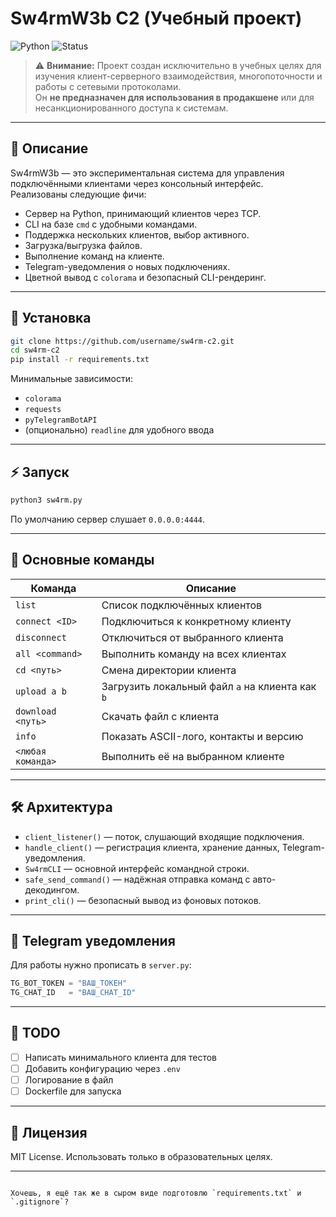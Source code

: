 # Sw4rmW3b C2 (Учебный проект)

![Python](https://img.shields.io/badge/python-3.9%2B-blue)
![Status](https://img.shields.io/badge/status-educational-green)

> ⚠️ **Внимание:** Проект создан исключительно в учебных целях для изучения клиент-серверного взаимодействия, многопоточности и работы с сетевыми протоколами.  
> Он **не предназначен для использования в продакшене** или для несанкционированного доступа к системам.  

---

## 📌 Описание

Sw4rmW3b — это экспериментальная система для управления подключёнными клиентами через консольный интерфейс.  
Реализованы следующие фичи:

- Сервер на Python, принимающий клиентов через TCP.
- CLI на базе `cmd` с удобными командами.
- Поддержка нескольких клиентов, выбор активного.
- Загрузка/выгрузка файлов.
- Выполнение команд на клиенте.
- Telegram-уведомления о новых подключениях.
- Цветной вывод с `colorama` и безопасный CLI-рендеринг.

---

## 🚀 Установка

```bash
git clone https://github.com/username/sw4rm-c2.git
cd sw4rm-c2
pip install -r requirements.txt
````

Минимальные зависимости:

* `colorama`
* `requests`
* `pyTelegramBotAPI`
* (опционально) `readline` для удобного ввода

---

## ⚡ Запуск

```bash
python3 sw4rm.py
```

По умолчанию сервер слушает `0.0.0.0:4444`.

---

## 🔑 Основные команды

| Команда           | Описание                                        |
| ----------------- | ----------------------------------------------- |
| `list`            | Список подключённых клиентов                    |
| `connect <ID>`    | Подключиться к конкретному клиенту              |
| `disconnect`      | Отключиться от выбранного клиента               |
| `all <command>`   | Выполнить команду на всех клиентах              |
| `cd <путь>`       | Смена директории клиента                        |
| `upload a b`      | Загрузить локальный файл `a` на клиента как `b` |
| `download <путь>` | Скачать файл с клиента                          |
| `info`            | Показать ASCII-лого, контакты и версию          |
| `<любая команда>` | Выполнить её на выбранном клиенте               |

---

## 🛠 Архитектура

* `client_listener()` — поток, слушающий входящие подключения.
* `handle_client()` — регистрация клиента, хранение данных, Telegram-уведомления.
* `Sw4rmCLI` — основной интерфейс командной строки.
* `safe_send_command()` — надёжная отправка команд с авто-декодингом.
* `print_cli()` — безопасный вывод из фоновых потоков.

---

## 📡 Telegram уведомления

Для работы нужно прописать в `server.py`:

```python
TG_BOT_TOKEN = "ВАШ_ТОКЕН"
TG_CHAT_ID   = "ВАШ_CHAT_ID"
```

---

## 🧩 TODO

* [ ] Написать минимального клиента для тестов
* [ ] Добавить конфигурацию через `.env`
* [ ] Логирование в файл
* [ ] Dockerfile для запуска

---

## 📜 Лицензия

MIT License. Использовать только в образовательных целях.

---

```

Хочешь, я ещё так же в сыром виде подготовлю `requirements.txt` и `.gitignore`?
```
